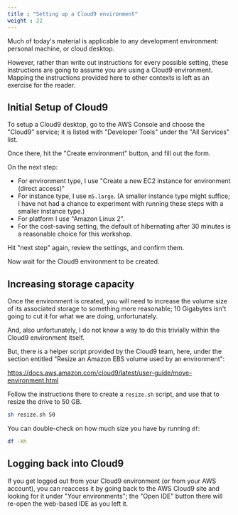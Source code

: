 ```yaml
---
title : "Setting up a Cloud9 environment"
weight : 22
---
```


Much of today's material is applicable to any development environment: personal
machine, or cloud desktop.

However, rather than write out instructions for every possible setting, these
instructions are going to assume you are using a Cloud9 environment. Mapping the
instructions provided here to other contexts is left as an exercise for the
reader.

## Initial Setup of Cloud9

To setup a Cloud9 desktop, go to the AWS Console and choose the "Cloud9" service;
it is listed with "Developer Tools" under the "All Services" list.

Once there, hit the "Create environment" button, and fill out the form.

On the next step:

 * For environment type, I use "Create a new EC2 instance for
environment (direct access)"
 * For instance type, I use `m5.large`. (A smaller instance type might suffice; I have not had a chance to experiment with running these steps with a smaller instance type.)
 * For platform I use "Amazon Linux 2".
 * For the cost-saving setting, the default of hibernating after 30 minutes is a reasonable choice for this workshop.

Hit "next step" again, review the settings, and confirm them.

Now wait for the Cloud9 environment to be created.

## Increasing storage capacity

Once the environment is created, you will need to increase the volume size of
its associated storage to something more reasonable; 10 Gigabytes isn't going to
cut it for what we are doing, unfortunately.

And, also unfortunately, I do not know a way to do this trivially within the
Cloud9 environment itself.

But, there is a helper script provided by the Cloud9 team, here, under the section
entitled "Resize an Amazon EBS volume used by an environment":

https://docs.aws.amazon.com/cloud9/latest/user-guide/move-environment.html

Follow the instructions there to create a `resize.sh` script, and use that to
resize the drive to 50 GB.

```sh
sh resize.sh 50
```

You can double-check on how much size you have by running `df`:

```sh
df -kh
```

## Logging back into Cloud9

If you get logged out from your Cloud9 environment (or from your AWS account),
you can reaccess it by going back to the AWS Cloud9 site and looking for it
under "Your environments"; the "Open IDE" button there will re-open the
web-based IDE as you left it.
